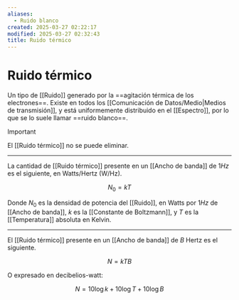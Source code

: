 ```yaml
---
aliases:
  - Ruido blanco
created: 2025-03-27 02:22:17
modified: 2025-03-27 02:32:43
title: Ruido térmico
---
```


# Ruido térmico

Un tipo de [[Ruido]] generado por la ==agitación térmica de los electrones==. Existe en todos los [[Comunicación de Datos/Medio|Medios de transmisión]], y está uniformemente distribuido en el [[Espectro]], por lo que se lo suele llamar ==ruido blanco==.

> [!important]
> El [[Ruido térmico]] no se puede eliminar.

---

La cantidad de [[Ruido térmico]] presente en un [[Ancho de banda]] de $1 Hz$ es el siguiente, en Watts/Hertz (W/Hz).

$$
N_0 = k T
$$

Donde $N_0$ es la densidad de potencia del [[Ruido]], en Watts por $1 Hz$ de [[Ancho de banda]], $k$ es la [[Constante de Boltzmann]], y $T$ es la [[Temperatura]] absoluta en Kelvin.

---

El [[Ruido térmico]] presente en un [[Ancho de banda]] de $B$ Hertz es el siguiente.

$$
N = kTB
$$

O expresado en decibelios-watt:

$$
N = 10 \log k + 10 \log T + 10 \log B
$$
